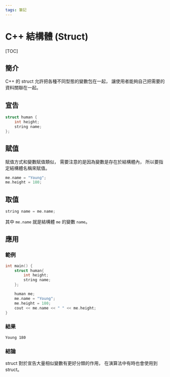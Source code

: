 ```yaml
---
tags: 筆記
---
```


# C++ 結構體 (Struct)

[TOC]

## 簡介

C++ 的 struct 允許把各種不同型態的變數包在一起，
讓使用者能夠自己把需要的資料關聯在一起。

## 宣告

```cpp
struct human {
    int height;
    string name;
};
```

## 賦值

賦值方式和變數賦值類似，
需要注意的是因為變數是存在於結構體內，
所以要指定結構體名稱來賦值。

```cpp
me.name = "Young";
me.height = 180;
```

## 取值

```cpp
string name = me.name;
```

其中 `me.name` 就是結構體 `me` 的變數 `name`。

## 應用

### 範例

```cpp
int main() {
    struct human{
        int height;
        string name;
    };

    human me;
    me.name = "Young";
    me.height = 180;
    cout << me.name << " " << me.height;
}
```

### 結果

`Young 180`

### 結論

struct 對於宣告大量相似變數有更好分類的作用，
在演算法中有時也會使用到 struct。
